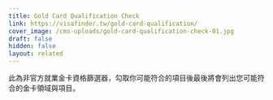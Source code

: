 ```yaml
---
title: Gold Card Qualification Check
link: https://visafinder.tw/gold-card-qualification/
cover_image: /cms-uploads/gold-card-qualification-check-01.jpg
draft: false
hidden: false
layout: related
---
```

此為非官方就業金卡資格篩選器，勾取你可能符合的項目後最後將會列出您可能符合的金卡領域與項目。